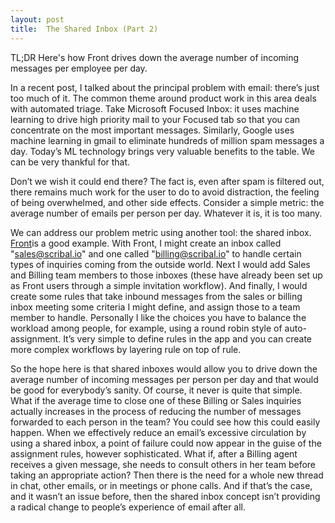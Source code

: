 ```yaml
---
layout: post
title:  The Shared Inbox (Part 2)    
---
```


TL;DR Here's how Front drives down the average number of incoming messages per employee per day.
<!--excerpt-->

In a recent post, I talked about the principal problem with email: there’s just too much of it.  The common theme around product work in this area deals with automated triage.  Take Microsoft Focused Inbox: it uses machine learning to drive high priority mail to your Focused tab so that you can concentrate on the most important messages.  Similarly, Google uses machine learning in gmail to eliminate hundreds of million spam messages a day.  Today’s ML technology brings very valuable benefits to the table. We can be very thankful for that.

Don’t we wish it could end there?  The fact is, even after spam is filtered out, there remains much work for the user to do to avoid distraction, the feeling of being overwhelmed, and other side effects.  Consider a simple metric: the average number of emails per person per day.  Whatever it is, it is too many.

We can address our problem metric using another tool:  the shared inbox. [Front](https://frontapp.com/)is a good example.  With Front, I might create an inbox called "sales@scribal.io" and one called "billing@scribal.io" to handle certain types of inquiries coming from the outside world.  Next I would add Sales and Billing team members to those inboxes (these have already been set up as Front users through a simple invitation workflow).  And finally, I would create some rules that take inbound messages from the sales or billing inbox meeting some criteria I might define, and assign those to a team member to handle.  Personally I like the choices you have to balance the workload among people, for example, using a round robin style of auto-assignment.  It’s very simple to define rules in the app and you can create more complex workflows by layering rule on top of rule.

So the hope here is that shared inboxes would allow you to drive down the average number of incoming messages per person per day and that would be good for everybody’s sanity.  Of course, it never is quite that simple.  What if the average time to close one of these Billing or Sales inquiries actually increases in the process of reducing the number of messages forwarded to each person in the team?  You could see how this could easily happen.  When we effectively reduce an email’s excessive circulation by using a shared inbox, a point of failure could now appear in the guise of the assignment rules, however sophisticated.  What if, after a Billing agent receives a given message, she needs to consult others in her team before taking an appropriate action?  Then there is the need for a whole new thread in chat, other emails, or in meetings or phone calls.  And if that’s the case, and it wasn’t an issue before,  then the shared inbox concept isn’t providing a radical change to people’s experience of email after all.